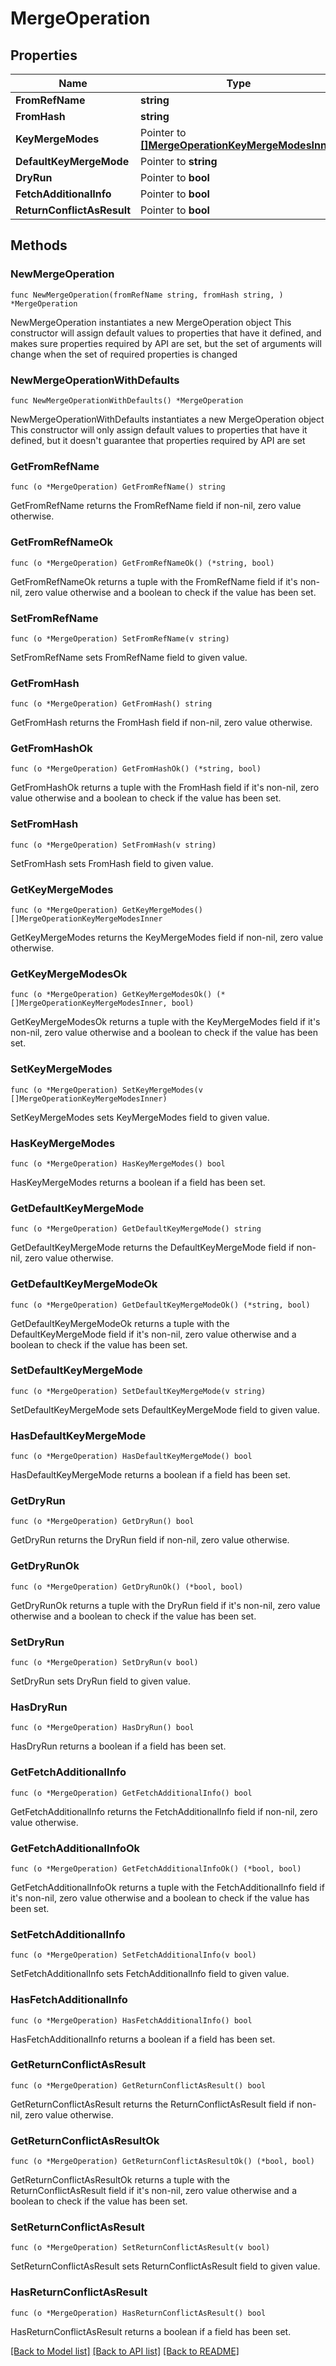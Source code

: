 # MergeOperation

## Properties

Name | Type | Description | Notes
------------ | ------------- | ------------- | -------------
**FromRefName** | **string** |  | 
**FromHash** | **string** |  | 
**KeyMergeModes** | Pointer to [**[]MergeOperationKeyMergeModesInner**](MergeOperationKeyMergeModesInner.md) |  | [optional] 
**DefaultKeyMergeMode** | Pointer to **string** |  | [optional] 
**DryRun** | Pointer to **bool** |  | [optional] 
**FetchAdditionalInfo** | Pointer to **bool** |  | [optional] 
**ReturnConflictAsResult** | Pointer to **bool** |  | [optional] 

## Methods

### NewMergeOperation

`func NewMergeOperation(fromRefName string, fromHash string, ) *MergeOperation`

NewMergeOperation instantiates a new MergeOperation object
This constructor will assign default values to properties that have it defined,
and makes sure properties required by API are set, but the set of arguments
will change when the set of required properties is changed

### NewMergeOperationWithDefaults

`func NewMergeOperationWithDefaults() *MergeOperation`

NewMergeOperationWithDefaults instantiates a new MergeOperation object
This constructor will only assign default values to properties that have it defined,
but it doesn't guarantee that properties required by API are set

### GetFromRefName

`func (o *MergeOperation) GetFromRefName() string`

GetFromRefName returns the FromRefName field if non-nil, zero value otherwise.

### GetFromRefNameOk

`func (o *MergeOperation) GetFromRefNameOk() (*string, bool)`

GetFromRefNameOk returns a tuple with the FromRefName field if it's non-nil, zero value otherwise
and a boolean to check if the value has been set.

### SetFromRefName

`func (o *MergeOperation) SetFromRefName(v string)`

SetFromRefName sets FromRefName field to given value.


### GetFromHash

`func (o *MergeOperation) GetFromHash() string`

GetFromHash returns the FromHash field if non-nil, zero value otherwise.

### GetFromHashOk

`func (o *MergeOperation) GetFromHashOk() (*string, bool)`

GetFromHashOk returns a tuple with the FromHash field if it's non-nil, zero value otherwise
and a boolean to check if the value has been set.

### SetFromHash

`func (o *MergeOperation) SetFromHash(v string)`

SetFromHash sets FromHash field to given value.


### GetKeyMergeModes

`func (o *MergeOperation) GetKeyMergeModes() []MergeOperationKeyMergeModesInner`

GetKeyMergeModes returns the KeyMergeModes field if non-nil, zero value otherwise.

### GetKeyMergeModesOk

`func (o *MergeOperation) GetKeyMergeModesOk() (*[]MergeOperationKeyMergeModesInner, bool)`

GetKeyMergeModesOk returns a tuple with the KeyMergeModes field if it's non-nil, zero value otherwise
and a boolean to check if the value has been set.

### SetKeyMergeModes

`func (o *MergeOperation) SetKeyMergeModes(v []MergeOperationKeyMergeModesInner)`

SetKeyMergeModes sets KeyMergeModes field to given value.

### HasKeyMergeModes

`func (o *MergeOperation) HasKeyMergeModes() bool`

HasKeyMergeModes returns a boolean if a field has been set.

### GetDefaultKeyMergeMode

`func (o *MergeOperation) GetDefaultKeyMergeMode() string`

GetDefaultKeyMergeMode returns the DefaultKeyMergeMode field if non-nil, zero value otherwise.

### GetDefaultKeyMergeModeOk

`func (o *MergeOperation) GetDefaultKeyMergeModeOk() (*string, bool)`

GetDefaultKeyMergeModeOk returns a tuple with the DefaultKeyMergeMode field if it's non-nil, zero value otherwise
and a boolean to check if the value has been set.

### SetDefaultKeyMergeMode

`func (o *MergeOperation) SetDefaultKeyMergeMode(v string)`

SetDefaultKeyMergeMode sets DefaultKeyMergeMode field to given value.

### HasDefaultKeyMergeMode

`func (o *MergeOperation) HasDefaultKeyMergeMode() bool`

HasDefaultKeyMergeMode returns a boolean if a field has been set.

### GetDryRun

`func (o *MergeOperation) GetDryRun() bool`

GetDryRun returns the DryRun field if non-nil, zero value otherwise.

### GetDryRunOk

`func (o *MergeOperation) GetDryRunOk() (*bool, bool)`

GetDryRunOk returns a tuple with the DryRun field if it's non-nil, zero value otherwise
and a boolean to check if the value has been set.

### SetDryRun

`func (o *MergeOperation) SetDryRun(v bool)`

SetDryRun sets DryRun field to given value.

### HasDryRun

`func (o *MergeOperation) HasDryRun() bool`

HasDryRun returns a boolean if a field has been set.

### GetFetchAdditionalInfo

`func (o *MergeOperation) GetFetchAdditionalInfo() bool`

GetFetchAdditionalInfo returns the FetchAdditionalInfo field if non-nil, zero value otherwise.

### GetFetchAdditionalInfoOk

`func (o *MergeOperation) GetFetchAdditionalInfoOk() (*bool, bool)`

GetFetchAdditionalInfoOk returns a tuple with the FetchAdditionalInfo field if it's non-nil, zero value otherwise
and a boolean to check if the value has been set.

### SetFetchAdditionalInfo

`func (o *MergeOperation) SetFetchAdditionalInfo(v bool)`

SetFetchAdditionalInfo sets FetchAdditionalInfo field to given value.

### HasFetchAdditionalInfo

`func (o *MergeOperation) HasFetchAdditionalInfo() bool`

HasFetchAdditionalInfo returns a boolean if a field has been set.

### GetReturnConflictAsResult

`func (o *MergeOperation) GetReturnConflictAsResult() bool`

GetReturnConflictAsResult returns the ReturnConflictAsResult field if non-nil, zero value otherwise.

### GetReturnConflictAsResultOk

`func (o *MergeOperation) GetReturnConflictAsResultOk() (*bool, bool)`

GetReturnConflictAsResultOk returns a tuple with the ReturnConflictAsResult field if it's non-nil, zero value otherwise
and a boolean to check if the value has been set.

### SetReturnConflictAsResult

`func (o *MergeOperation) SetReturnConflictAsResult(v bool)`

SetReturnConflictAsResult sets ReturnConflictAsResult field to given value.

### HasReturnConflictAsResult

`func (o *MergeOperation) HasReturnConflictAsResult() bool`

HasReturnConflictAsResult returns a boolean if a field has been set.


[[Back to Model list]](../README.md#documentation-for-models) [[Back to API list]](../README.md#documentation-for-api-endpoints) [[Back to README]](../README.md)


